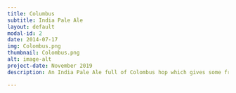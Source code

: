 ```yaml
---
title: Columbus
subtitle: India Pale Ale
layout: default
modal-id: 2
date: 2014-07-17
img: Colombus.png
thumbnail: Colombus.png
alt: image-alt
project-date: November 2019
description: An India Pale Ale full of Colombus hop which gives some fresh herbal flvour and aroma. Perfect the lovers of bitter ales.

---
```

